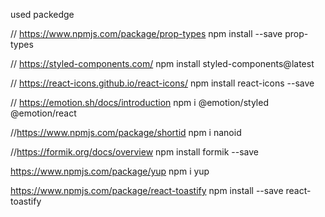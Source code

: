 used packedge


// https://www.npmjs.com/package/prop-types
npm install --save prop-types

// https://styled-components.com/
npm install styled-components@latest

// https://react-icons.github.io/react-icons/
npm install react-icons --save


// https://emotion.sh/docs/introduction
npm i @emotion/styled @emotion/react


//https://www.npmjs.com/package/shortid
npm i nanoid

//https://formik.org/docs/overview
npm install formik --save

https://www.npmjs.com/package/yup
npm i yup

https://www.npmjs.com/package/react-toastify
npm install --save react-toastify